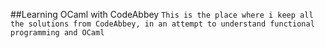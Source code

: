 ##Learning OCaml with CodeAbbey 
`This is the place where i keep all the solutions from CodeAbbey, in an attempt to understand functional programming and OCaml`

